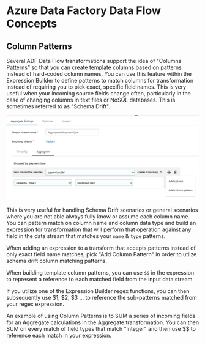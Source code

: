 # Azure Data Factory Data Flow Concepts

## Column Patterns

Several ADF Data Flow transformations support the idea of "Columns Patterns" so that you can create template columns based on patterns instead of hard-coded column names. You can use this feature within the Expression Builder to define patterns to match columns for transformation instead of requiring you to pick exact, specific field names. This is very useful when your incoming source fields change often, particularly in the case of changing columns in text files or NoSQL databases. This is sometimes referred to as "Schema Drift".

![column patterns](../images/columnpattern2.png "Column Patterns")

This is very useful for handling Schema Drift scenarios or general scenarios where you are not able always fully know or assume each column name. You can pattern match on column name and column data type and build an expression for transformation that will perform that operation against any field in the data stream that matches your `name` & `type` patterns.

When adding an expression to a transform that accepts patterns instead of only exact field name matches, pick "Add Column Pattern" in order to utlize schema drift column matching patterns.

When building template column patterns, you can use `$$` in the expression to represent a reference to each matched field from the input data stream.

If you utilize one of the Expression Builder regex functions, you can then subsequently use $1, $2, $3 ... to reference the sub-patterns matched from your regex expression.

An example of using Column Patterns is to SUM a series of incoming fields for an Aggregate calculations in the Aggregate transformation. You can then SUM on every match of field types that match "integer" and then use $$ to reference each match in your expression.

